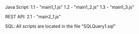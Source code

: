 Java Script:
1.1 - "main1_1.js"
1.2 - "main1_2.js"
1.3 - "main1_3.js"

REST API:
2.1 - "main2_1.js"

SQL:
All scripts are located in the file "SQLQuery1.sql"
